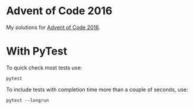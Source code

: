 Advent of Code 2016
===================

My solutions for [Advent of Code 2016](https://adventofcode.com/2016).


With PyTest
===================
To quick check most tests use:
~~~~
pytest
~~~~
To include tests with completion time more than a couple of seconds, use:
~~~~
pytest --longrun
~~~~

